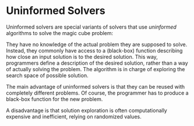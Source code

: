 # Uninformed Solvers
Uninformed solvers are special variants of solvers that use *uninformed* algorithms to solve the magic cube problem:

They have no knowledge of the actual problem they are supposed to solve.
Instead, they commonly have access to a (black-box) function describing how close an input solution is to the desired solution.
This way, programmers define a description of the desired solution, rather than a way of actually solving the problem.
The algorithm is in charge of exploring the search space of possible solution.

The main advantage of uninformed solvers is that they can be reused with completely different problems.
Of course, the programmer has to produce a black-box function for the new problem.

A disadvantage is that solution exploration is often computationally expensive and inefficient, relying on randomized values.